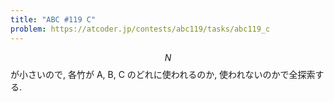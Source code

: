 ```yaml
---
title: "ABC #119 C"
problem: https://atcoder.jp/contests/abc119/tasks/abc119_c
---
```

$$ N $$ が小さいので, 各竹が A, B, C のどれに使われるのか, 使われないのかで全探索する.
